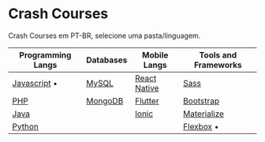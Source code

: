 # Crash Courses
Crash Courses em PT-BR, selecione uma pasta/linguagem.

| Programming Langs         | Databases           | Mobile Langs                  | Tools and Frameworks        |
| ------------------------- | ------------------- | ----------------------------- | --------------------------- |
| [Javascript](/javascript) • | [MySQL](/mysql)     | [React Native](/react-native) | [Sass](/sass)               |
| [PHP](/php)               | [MongoDB](/mongodb) | [Flutter](/flutter)           | [Bootstrap](/bootstrap)     |
| [Java](/java)             |                     | [Ionic](/ionic)               | [Materialize](/materialize) |
| [Python](/python)         |                     |                               | [Flexbox](/flexbox) •         |
